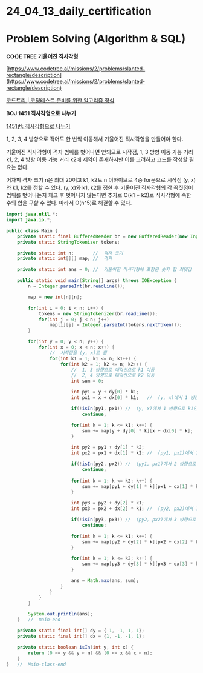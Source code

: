 # 24_04_13_daily_certification

# Problem Solving (Algorithm & SQL)

**CO{)E TREE 기울어진 직사각형**

[https://www.codetree.ai/missions/2/problems/slanted-rectangle/description](https://www.codetree.ai/missions/2/problems/slanted-rectangle/description)

[코드트리 | 코딩테스트 준비를 위한 알고리즘 정석](https://www.codetree.ai/missions/2/problems/slanted-rectangle/description)

**BOJ 1451 직사각형으로 나누기**

[1451번: 직사각형으로 나누기](https://www.acmicpc.net/problem/1451)

1, 2, 3, 4 방향으로 적어도 한 번씩 이동해서 기울어진 직사각형을 만들어야 한다.

기울어진 직사각형이 격자 범위를 벗어나면 안되므로 시작점, 1, 3 방향 이동 가능 거리 k1, 2, 4 방향 이동 가능 거리 k2에 제약이 존재하지만 이를 고려하고 코드를 작성할 필요는 없다.

어차피 격자 크기 n은 최대 20이고 k1, k2도 n 이하이므로 4중 for문으로 시작점 (y, x)와 k1, k2를 정할 수 있다. (y, x)와 k1, k2를 정한 후 기울어진 직사각형의 각 꼭짓점이 범위를 벗어나는지 체크 후 벗어나지 않는다면 추가로 O(k1 + k2)로 직사각형에 속한 수의 합을 구할 수 있다. 따라서 O(n^5)로 해결할 수 있다.

```java
import java.util.*;
import java.io.*;

public class Main {
    private static final BufferedReader br = new BufferedReader(new InputStreamReader(System.in));
    private static StringTokenizer tokens;

    private static int n;       //  격자 크기
    private static int[][] map; //  격자

    private static int ans = 0; //  기울어진 직사각형에 포함된 숫자 합 최댓갑

    public static void main(String[] args) throws IOException {
        n = Integer.parseInt(br.readLine());

        map = new int[n][n];

        for(int i = 0; i < n; i++) {
            tokens = new StringTokenizer(br.readLine());
            for(int j = 0; j < n; j++)
                map[i][j] = Integer.parseInt(tokens.nextToken());
        }

        for(int y = 0; y < n; y++) {
            for(int x = 0; x < n; x++) {
                //  시작점을 (y, x)로 함
                for(int k1 = 1; k1 <= n; k1++) {
                    for(int k2 = 1; k2 <= n; k2++) {
                        //  1, 3 방향으로 대각선으로 k1 이동
                        //  2, 4 방향으로 대각선으로 k2 이동
                        int sum = 0;

                        int py1 = y + dy[0] * k1;
                        int px1 = x + dx[0] * k1;   //  (y, x)에서 1 방향으로 k1만큼 이동한 좌표

                        if(!isIn(py1, px1)) //  (y, x)에서 1 방향으로 k1만큼 이동할 수 없을 경우
                            continue;

                        for(int k = 1; k <= k1; k++) {
                            sum += map[y + dy[0] * k][x + dx[0] * k];
                        }

                        int py2 = py1 + dy[1] * k2;
                        int px2 = px1 + dx[1] * k2; //  (py1, px1)에서 2 방향으로 k2만큼 이동한 좌표

                        if(!isIn(py2, px2)) //  (py1, px1)에서 2 방향으로 k2만큼 이동할 수 없을 경우
                            continue;        
                        
                        for(int k = 1; k <= k2; k++) {
                            sum += map[py1 + dy[1] * k][px1 + dx[1] * k];
                        }

                        int py3 = py2 + dy[2] * k1;
                        int px3 = px2 + dx[2] * k1; //  (py2, px2)에서 3 방향으로 k1만큼 이동한 좌표

                        if(!isIn(py3, px3)) //  (py2, px2)에서 3 방향으로 k1만큼 이동할 수 없을 경우
                            continue;

                        for(int k = 1; k <= k1; k++) {
                            sum += map[py2 + dy[2] * k][px2 + dx[2] * k];
                        }

                        for(int k = 1; k <= k2; k++) {
                            sum += map[py3 + dy[3] * k][px3 + dx[3] * k];
                        }

                        ans = Math.max(ans, sum);
                    }
                }
            }
        }

        System.out.println(ans);
    }   //  main-end

    private static final int[] dy = {-1, -1, 1, 1};
    private static final int[] dx = {1, -1, -1, 1};

    private static boolean isIn(int y, int x) {
        return (0 <= y && y < n) && (0 <= x && x < n);
    }
}   //  Main-class-end
```